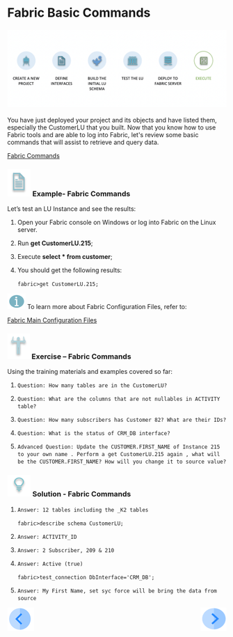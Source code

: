 # Fabric Basic Commands

### ![](/academy/Training_Level_1/04_fabric_runtime/images/fabric_execute_04.png)

You have just deployed your project and  its objects and have listed them, especially the CustomerLU that you built. Now that you know how to use  Fabric tools and are able to log into Fabric, let's review some basic commands that will assist to retrieve and query data.

[Fabric Commands](/articles/02_fabric_architecture/04_fabric_commands.md)



### ![](/academy/Training_Level_1/03_fabric_basic_LU/images/example.png) Example- Fabric Commands

Let’s test an LU Instance and see the results:

1. Open your Fabric console on Windows or log into Fabric on the Linux server.

2. Run **get CustomerLU.215**;

3. Execute **select * from customer**;

4. You should get the following results:

   `fabric>get CustomerLU.215;`
   
   
   
   

![](/academy/Training_Level_1/03_fabric_basic_LU/images/information.png) To learn more about Fabric Configuration Files, refer to: 

[Fabric Main Configuration Files](/articles/02_fabric_architecture/05_fabric_main_configuration_files.md)



### ![](/academy/Training_Level_1/03_fabric_basic_LU/images/Exercise.png) Exercise – Fabric Commands

Using the training materials and examples covered so far:

1. `Question: How many tables are in the CustomerLU?`

2. `Question: What are the columns that are not nullables in ACTIVITY table?`

3. `Question: How many subscribers has Customer 82? What are their IDs?`

4. `Question: What is the status of CRM_DB interface?`

5. `Advanced Question: Update the CUSTOMER.FIRST_NAME of Instance 215 to your own name . Perform a get CustomerLU.215 again , what will be the CUSTOMER.FIRST_NAME? How will you change it to source value?`

   

### ![](/academy/Training_Level_1/03_fabric_basic_LU/images/Solution.png) Solution - Fabric Commands

1. `Answer: 12 tables including the _K2 tables`

   `fabric>describe schema CustomerLU;`

2. `Answer: ACTIVITY_ID`

3. `Answer: 2 Subscriber, 209 & 210`

4. `Answer: Active (true)`

   `fabric>test_connection DbInterface='CRM_DB';`

5. `Answer: My First Name, set syc force will be bring the data from source`











 [![Previous](/articles/images/Previous.png)](/academy/Training_Level_1/04_fabric_runtime/03_fabric_deployment.md)[<img align="right" width="60" height="54" src="/articles/images/Next.png">](/academy/Training_Level_1/04_fabric_runtime/05_cassandra_main_keyspaces_and_commands.md)

 

